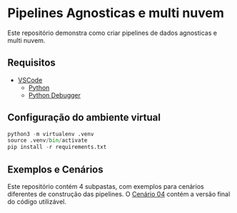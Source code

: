 # Pipelines Agnosticas e multi nuvem

Este repositório demonstra como criar pipelines de dados agnosticas e multi nuvem.

## Requisitos

- [VSCode](https://code.visualstudio.com/download)
  - [Python](https://marketplace.visualstudio.com/items?itemName=ms-python.python)
  - [Python Debugger](https://marketplace.visualstudio.com/items?itemName=ms-python.debugpy)


## Configuração do ambiente virtual

```python
python3 -m virtualenv .venv
source .venv/bin/activate
pip install -r requirements.txt
```

## Exemplos e Cenários

Este repositório contém 4 subpastas, com exemplos para cenários diferentes de construção das pipelines. O [Cenário 04](./Cenario04/) contém a versão final do código utilizável.
